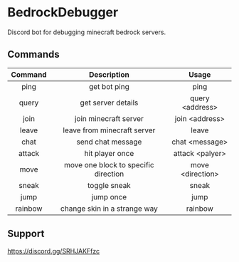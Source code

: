 # BedrockDebugger
Discord bot for debugging minecraft bedrock servers.

## Commands
| **Command** | **Description** | **Usage** |
|:---:|:---:|:---:|
| ping | get bot ping | ping |
| query  | get server details | query \<address> |
| join | join minecraft server | join \<address> |
| leave  | leave from minecraft server | leave |
| chat | send chat message | chat \<message> |
| attack | hit player once | attack \<palyer> |
| move | move one block to specific direction | move \<direction> |
| sneak | toggle sneak | sneak |
| jump | jump once | jump |
| rainbow | change skin in a strange way | rainbow |

## Support
https://discord.gg/SRHJAKFfzc
